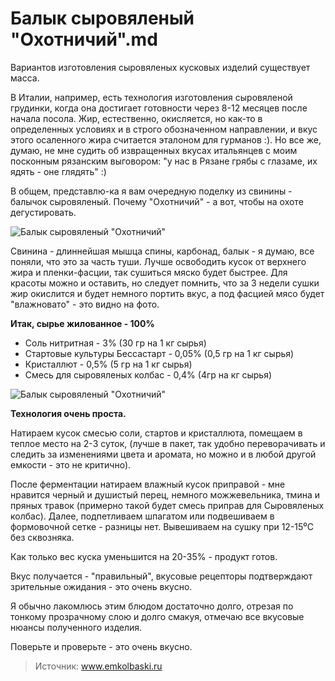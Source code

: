# Балык сыровяленый "Охотничий".md
Вариантов изготовления сыровяленых кусковых изделий существует масса.

В Италии, например, есть технология изготовления сыровяленой грудинки, когда она достигает готовности через 8-12 месяцев после начала посола. Жир, естественно, окисляется, но как-то в определенных условиях и в строго обозначенном направлении, и вкус этого осаленного жира считается эталоном для гурманов :). Но все же, думаю, не мне судить об извращенных вкусах итальянцев с моим посконным рязанским выговором: "у нас в Рязане грябы с глазаме, их ядять - оне  глядять" :)

В общем, представлю-ка я вам очередную поделку из свинины - балычок сыровяленый. Почему "Охотничий" -  а вот, чтобы на охоте дегустировать.

![Балык сыровяленый "Охотничий"](/images/Kulinar/Myaso/balyk_ohotnichiy_01.jpg 'Балык сыровяленый "Охотничий"')

Свинина - длиннейшая мышца спины, карбонад, балык - я думаю, все поняли, что это за часть туши. Лучше освободить кусок от верхнего жира и пленки-фасции, так сушиться мяско будет быстрее. Для красоты можно и оставить, но следует помнить, что за 3 недели сушки жир окислится и будет немного портить  вкус, а под фасцией мясо будет "влажновато" - это видно на фото.

**Итак, сырье жилованное - 100%**

- Соль нитритная - 3% (30 гр на 1 кг сырья)
- Стартовые культуры Бессастарт - 0,05% (0,5 гр на 1 кг сырья)
- Кристаллют - 0,5% (5 гр на 1 кг сырья)
- Смесь для сыровяленых колбас - 0,4% (4гр на кг сырья)

![Балык сыровяленый "Охотничий"](/images/Kulinar/Myaso/balyk_ohotnichiy_02.jpg 'Балык сыровяленый "Охотничий"')

**Технология очень проста.**

Натираем кусок смесью соли, стартов и кристаллюта, помещаем в теплое место на 2-3 суток, (лучше в пакет, так удобно переворачивать и следить за изменениями цвета и аромата, но можно и в любой другой емкости - это не критично).  

После ферментации натираем влажный кусок приправой - мне нравится черный и душистый перец, немного можжевельника, тмина  и пряных травок (примерно такой будет смесь приправ для Сыровяленых колбас). Далее, подпетливаем шпагатом или подвешиваем в формовочной сетке - разницы нет. Вывешиваем на сушку при 12-15⁰C без сквозняка.

Как только вес куска уменьшится на 20-35% - продукт готов.

Вкус получается - "правильный", вкусовые рецепторы подтверждают зрительные ожидания - это очень вкусно.

Я обычно лакомлюсь этим блюдом достаточно долго, отрезая по тонкому прозрачному слою и долго смакуя, отмечаю все вкусовые нюансы полученного изделия.

Поверьте и проверьте - это очень вкусно.

> Источник: www.emkolbaski.ru

